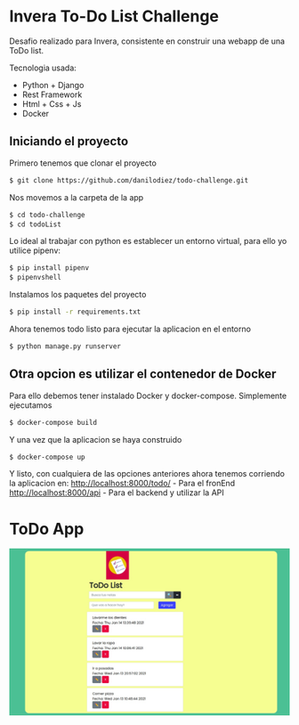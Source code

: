 # Invera To-Do List Challenge

Desafio realizado para Invera, consistente en construir una webapp de una ToDo list.

Tecnologia usada:
  - Python + Django
  - Rest Framework
  - Html + Css + Js
  - Docker

## Iniciando el proyecto
Primero tenemos que clonar el proyecto
```sh
$ git clone https://github.com/danilodiez/todo-challenge.git
```
Nos movemos a la carpeta de la app
```sh
$ cd todo-challenge
$ cd todoList
```

Lo ideal al trabajar con python es establecer un entorno virtual, para ello yo utilice pipenv:
```sh
$ pip install pipenv
$ pipenvshell
```
Instalamos los paquetes del proyecto
```sh
$ pip install -r requirements.txt
```

Ahora tenemos todo listo para ejecutar la aplicacion en el entorno
```sh
$ python manage.py runserver
```

## Otra opcion es utilizar el contenedor de Docker
Para ello debemos tener instalado Docker y docker-compose.
Simplemente ejecutamos
```sh
$ docker-compose build
```
Y una vez que la aplicacion se haya construido
```sh
$ docker-compose up
```

Y listo, con cualquiera de las opciones anteriores ahora tenemos corriendo la aplicacion en:
[http://localhost:8000/todo/](http://localhost:8000/todo/) - Para el fronEnd
[http://localhost:8000/api](http://localhost:8000/api/) - Para el backend y utilizar la API


# ToDo App

![](https://github.com/danilodiez/todo-challenge/blob/main/imagenesTemplate/principal.jpeg)
